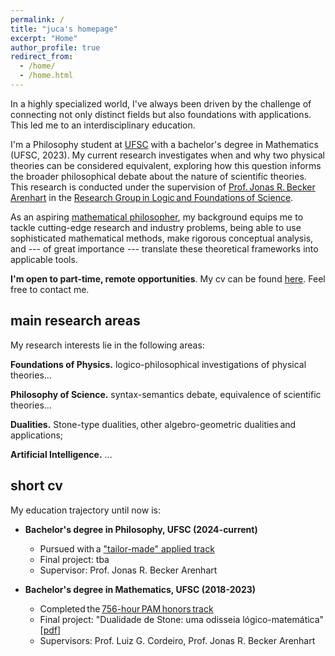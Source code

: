 ```yaml
---
permalink: /
title: "juca's homepage"
excerpt: "Home"
author_profile: true
redirect_from: 
  - /home/
  - /home.html
---
```


In a highly specialized world, I've always been driven by the challenge of connecting not only distinct fields but also foundations with applications. This led me to an interdisciplinary education. 

I'm a Philosophy student at [UFSC](https://ufsc.br/) with a bachelor's degree in Mathematics (UFSC, 2023). My current research investigates when and why two physical theories can be considered equivalent, exploring how this question informs the broader philosophical debate about the nature of scientific theories. This research is conducted under the supervision of [Prof. Jonas R. Becker Arenhart](https://scholar.google.com/citations?user=INalU8cAAAAJ&hl=pt-BR) in the [Research Group in Logic and Foundations of Science](https://sites.google.com/view/logicandfoundationsofscience/home?authuser=0).

As an aspiring [mathematical philosopher](https://onlinelibrary.wiley.com/doi/abs/10.1111/meta.12029), my background equips me to tackle cutting-edge research and industry problems, being able to use sophisticated mathematical methods, make rigorous conceptual analysis, and --- of great importance --- translate these theoretical frameworks into applicable tools.

**I'm open to part-time, remote opportunities**. My cv can be found [here](https://jucazyn.github.io/cv/). Feel free to contact me.

## main research areas

My research interests lie in the following areas:

**Foundations of Physics.** logico-philosophical investigations of physical theories...

**Philosophy of Science.** syntax-semantics debate, equivalence of scientific theories...

**Dualities.** Stone-type dualities, other algebro-geometric dualities and applications;

**Artificial Intelligence.** ...

## short cv

My education trajectory until now is:

* **Bachelor's degree in Philosophy, UFSC (2024-current)**
  * Pursued with a ["tailor-made" applied track](https://jucazyn.github.io/applied-track/)
  * Final project: tba
  * Supervisor: Prof. Jonas R. Becker Arenhart

* **Bachelor's degree in Mathematics, UFSC (2018-2023)**
  * Completed the [756-hour PAM honors track](http://pam.mtm.ufsc.br/)
  * Final project: "Dualidade de Stone: uma odisseia lógico-matemática" [[pdf](https://repositorio.ufsc.br/bitstream/handle/123456789/255148/tcc_julio%20candido%20veloso%20barczyszyn.pdf?sequence=1&isAllowed=y)]
  * Supervisors: Prof. Luiz G. Cordeiro, Prof. Jonas R. Becker Arenhart
